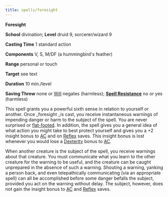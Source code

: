 ```yaml
---
title: spells/foresight
---
```

 **Foresight**

**School** divination; **Level** druid 9, sorcerer/wizard 9

**Casting Time** 1 standard action

**Components** V, S, M/DF (a hummingbird's feather)

**Range** personal or touch

**Target** see text

**Duration** 10 min./level

**Saving Throw** none or [Will](../combat.md#_will) negates (harmless); **[Spell Resistance](../glossary.md#_spell-resistance)** no or yes (harmless)

This spell grants you a powerful sixth sense in relation to yourself or another. Once _foresight _is cast, you receive instantaneous warnings of impending danger or harm to the subject of the spell. You are never surprised or [flat-footed](../glossary.md#_flat-footed). In addition, the spell gives you a general idea of what action you might take to best protect yourself and gives you a +2 insight bonus to [AC](../combat.md#_armor-class) and on [Reflex](../combat.md#_reflex) saves. This insight bonus is lost whenever you would lose a [Dexterity](../gettingStarted.md#_dexterity) bonus to [AC](../combat.md#_armor-class).

When another creature is the subject of the spell, you receive warnings about that creature. You must communicate what you learn to the other creature for the warning to be useful, and the creature can be caught unprepared in the absence of such a warning. Shouting a warning, yanking a person back, and even telepathically communicating (via an appropriate spell) can all be accomplished before some danger befalls the subject, provided you act on the warning without delay. The subject, however, does not gain the insight bonus to [AC](../combat.md#_armor-class) and [Reflex](../combat.md#_reflex) saves.

